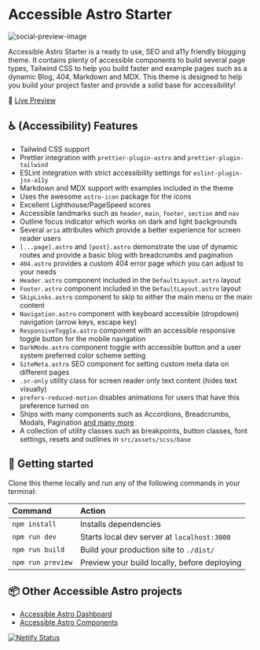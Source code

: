 # Accessible Astro Starter

![social-preview-image](https://user-images.githubusercontent.com/3909046/219942674-9894853e-def8-4180-84b8-6b577dacfcaa.png)

Accessible Astro Starter is a ready to use, SEO and a11y friendly blogging theme. It contains plenty of accessible components to build several page types, Tailwind CSS to help you build faster and example pages such as a dynamic Blog, 404, Markdown and MDX. This theme is designed to help you build your project faster and provide a solid base for accessibility!

🚀 [Live Preview](https://accessible-astro.netlify.app/)

## ♿ (Accessibility) Features

-   Tailwind CSS support
-   Prettier integration with `prettier-plugin-astro` and `prettier-plugin-tailwind`
-   ESLint integration with strict accessibility settings for `eslint-plugin-jsx-a11y`
-   Markdown and MDX support with examples included in the theme
-   Uses the awesome `astro-icon` package for the icons
-   Excellent Lighthouse/PageSpeed scores
-   Accessible landmarks such as `header`, `main`, `footer`, `section` and `nav`
-   Outline focus indicator which works on dark and light backgrounds
-   Several `aria` attributes which provide a better experience for screen reader users
-   `[...page].astro` and `[post].astro` demonstrate the use of dynamic routes and provide a basic blog with breadcrumbs and pagination
-   `404.astro` provides a custom 404 error page which you can adjust to your needs
-   `Header.astro` component included in the `DefaultLayout.astro` layout
-   `Footer.astro` component included in the `DefaultLayout.astro` layout
-   `SkipLinks.astro` component to skip to either the main menu or the main content
-   `Navigation.astro` component with keyboard accessible (dropdown) navigation (arrow keys, escape key)
-   `ResponsiveToggle.astro` component with an accessible responsive toggle button for the mobile navigation
-   `DarkMode.astro` component toggle with accessible button and a user system preferred color scheme setting
-   `SiteMeta.astro` SEO component for setting custom meta data on different pages
-   `.sr-only` utility class for screen reader only text content (hides text visually)
-   `prefers-reduced-motion` disables animations for users that have this preference turned on
-   Ships with many components such as Accordions, Breadcrumbs, Modals, Pagination [and many more](https://accessible-astro.dev/accessible-components)
-   A collection of utility classes such as breakpoints, button classes, font settings, resets and outlines in `src/assets/scss/base`

## 🚀 Getting started

Clone this theme locally and run any of the following commands in your terminal:

| Command           | Action                                       |
| :---------------- | :------------------------------------------- |
| `npm install`     | Installs dependencies                        |
| `npm run dev`     | Starts local dev server at `localhost:3000`  |
| `npm run build`   | Build your production site to `./dist/`      |
| `npm run preview` | Preview your build locally, before deploying |

## 📦 Other Accessible Astro projects

-   [Accessible Astro Dashboard](https://github.com/markteekman/accessible-astro-dashboard/)
-   [Accessible Astro Components](https://github.com/markteekman/accessible-astro-components/)

[![Netlify Status](https://api.netlify.com/api/v1/badges/cc539e33-6394-4da1-afdf-6436102b4bf0/deploy-status)](https://app.netlify.com/sites/accessible-astro-starter/deploys)

<!-- ## ❤️ Helping out

If you find that something isn't working right then I'm always happy to hear it to improve this starter! You can contribute in many ways and forms. Let me know by either:

1. [Filing an issue](https://github.com/markteekman/accessible-astro-starter/issues)
2. [Submitting a pull request](https://github.com/markteekman/accessible-astro-starter/pulls)
3. [Starting a discussion](https://github.com/markteekman/accessible-astro-starter/discussions)
4. [Buying me a coffee!](https://www.buymeacoffee.com/markteekman)

## ☕ Thank you!

A big thank you to the creators of the awesome Astro static site generator and to all using this starter to make the web a bit more accessible for all people around the world :)

[![buymeacoffee-button](https://user-images.githubusercontent.com/3909046/150683481-be070424-7bb0-4dd7-a3cb-43b5605163f5.png)](https://www.buymeacoffee.com/markteekman) -->
